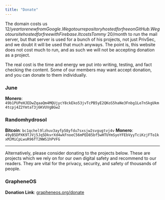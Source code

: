 ```yaml
---
title: "Donate"
---
```


The domain costs us $12/year to renew from Google. We got our repository hosted for free on GitHub. We got our site hosted for free with Firebase. It costs Tommy ~$20/month to run the mail server, but that server is used for a bunch of his projects, not just PrivSec, and we doubt it will be used that much anyways. The point is, this website does not cost much to run, and as such we will not be accepting donation as a project.

The real cost is the time and energy we put into writing, testing, and fact checking the content. Some of our members may want accept donation, and you can donate to them individually.

### June
**Monero**: `49b1PUPeHJEDwZqaaQm4MQUjycY8ckEko53jvTcPB5yE2QKoS5haNe3Fnbg1Le7nSkgUkm4tcpj4Z2YmtaT3j6KVUVgBGw2`

### Randomhydrosol
**Bitcoin**: `bc1qchel9lzhuv3ayfp58yfdu7sxsjw2svgugtvj4v`
**Monero**: `49yB5DPXK9TJVj5Jq5DkvrXd4wkFnoeC56mPED85bf5wHTUYmSyoYFEbVyyTciKzjFTo1kxMJMiCpLwuR96fT2NWS1hPVFG`

---

Alternatively, please consider donating to the projects below. These are projects which we rely on for our own digital safety and recommend to our readers. They are vital for the privacy, security, and safety of thousands of people.

### GrapheneOS
**Donation Link**: [grapheneos.org/donate](https://grapheneos.org/donate)